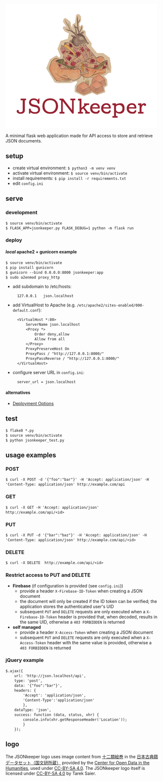 ![JSONkeeper](logo_500px.png)

A minimal flask web application made for API access to store and retrieve JSON documents.

## setup
* create virtual environment: `$ python3 -m venv venv`
* activate virtual environment: `$ source venv/bin/activate`
* install requirements: `$ pip install -r requirements.txt`
* edit `config.ini`

## serve
### development
    $ source venv/bin/activate
    $ FLASK_APP=jsonkeeper.py FLASK_DEBUG=1 python -m flask run

### deploy
#### *local* apache2 + gunicorn example
    $ source venv/bin/activate
    $ pip install gunicorn
    $ gunicorn --bind 0.0.0.0:8000 jsonkeeper:app
    $ sudo a2enmod proxy_http

* add subdomain to /etc/hosts:

        127.0.0.1   json.localhost

* add VirtualHost to Apache (e.g. `/etc/apache2/sites-enabled/000-default.conf`):

        <VirtualHost *:80>
            ServerName json.localhost
            <Proxy *>
                Order deny,allow
                Allow from all
            </Proxy>
            ProxyPreserveHost On
            ProxyPass / "http://127.0.0.1:8000/"
            ProxyPassReverse / "http://127.0.0.1:8000/"
        </VirtualHost>

* configure server URL in `config.ini`:

        server_url = json.localhost

#### alternatives
* [Deployment Options](http://flask.pocoo.org/docs/0.12/deploying/)

## test
    $ flake8 *.py
    $ source venv/bin/activate
    $ python jsonkeeper_test.py

## usage examples
### POST
    $ curl -X POST -d '{"foo":"bar"}' -H 'Accept: application/json' -H 'Content-Type: application/json' http://example.com/api
### GET
    $ curl -X GET -H 'Accept: application/json' http://example.com/api/<id>
### PUT
    $ curl -X PUT -d '{"bar":"baz"}' -H 'Accept: application/json' -H 'Content-Type: application/json' http://example.com/api/<id>
### DELETE
    $ curl -X DELETE  http://example.com/api/<id>
### Restrict access to PUT and DELETE
* **Firebase** (if configuration is provided (see `config.ini`))
    * provide a header `X-Firebase-ID-Token` when creating a JSON document
    * the document will only be created if the ID token can be verified; the application stores the authenticated user's UID
    * subsequent `PUT` and `DELETE` requests are only executed when a `X-Firebase-ID-Token` header is provided that, when decoded, results in the same UID, otherwise a `403 FORBIDDEN` is returned
* **self managed**
    * provide a header `X-Access-Token` when creating a JSON document
    * subsequent `PUT` and `DELETE` requests are only executed when a `X-Access-Token` header with the same value is provided, otherwise a `403 FORBIDDEN` is returned

### jQuery example
    $.ajax({
        url: 'http://json.localhost/api',
        type: 'post',
        data: '{"foo":"bar"}',
        headers: {
            'Accept': 'application/json',
            'Content-Type':'application/json'
            },
        dataType: 'json',
        success: function (data, status, xhr) {
            console.info(xhr.getResponseHeader('Location'));
            }
        });

## logo

The JSONkeeper logo uses image content from [十二類絵巻](http://codh.rois.ac.jp/pmjt/book/200015137/) in the [日本古典籍データセット（国文研所蔵）](http://codh.rois.ac.jp/pmjt/book/) provided by the [Center for Open Data in the Humanities](http://codh.rois.ac.jp/), used under [CC-BY-SA 4.0](http://creativecommons.org/licenses/by-sa/4.0/).
The JSONkeeper logo itself is licensed under [CC-BY-SA 4.0](http://creativecommons.org/licenses/by-sa/4.0/) by Tarek Saier.
